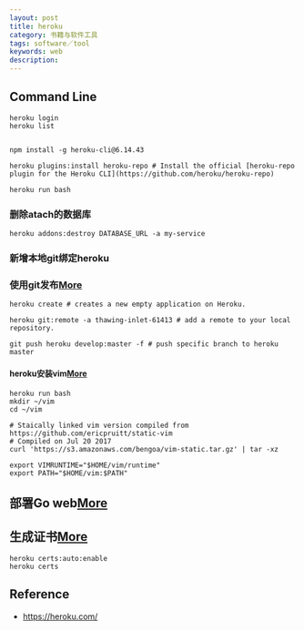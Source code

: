 ```yaml
---
layout: post
title: heroku
category: 书籍与软件工具
tags: software／tool
keywords: web
description: 
---
```



## Command Line

```
heroku login
heroku list


npm install -g heroku-cli@6.14.43

heroku plugins:install heroku-repo # Install the official [heroku-repo plugin for the Heroku CLI](https://github.com/heroku/heroku-repo)

heroku run bash

```

### 删除atach的数据库

```
heroku addons:destroy DATABASE_URL -a my-service
```

### 新增本地git绑定heroku

### 使用git发布[More](https://devcenter.heroku.com/articles/git)

```
heroku create # creates a new empty application on Heroku.

heroku git:remote -a thawing-inlet-61413 # add a remote to your local repository.

git push heroku develop:master -f # push specific branch to heroku master
```

#### heroku安装vim[More](https://gist.github.com/dvdbng/7375821b20f189c189ab1bd29392c98e)

```
heroku run bash
mkdir ~/vim
cd ~/vim

# Staically linked vim version compiled from https://github.com/ericpruitt/static-vim
# Compiled on Jul 20 2017
curl 'https://s3.amazonaws.com/bengoa/vim-static.tar.gz' | tar -xz

export VIMRUNTIME="$HOME/vim/runtime"
export PATH="$HOME/vim:$PATH"
```

## 部署Go web[More](https://devcenter.heroku.com/articles/getting-started-with-go#declare-app-dependencies)


## 生成证书[More](https://devcenter.heroku.com/articles/ssl-endpoint)

```
heroku certs:auto:enable
heroku certs 

```


## Reference

* <https://heroku.com/>